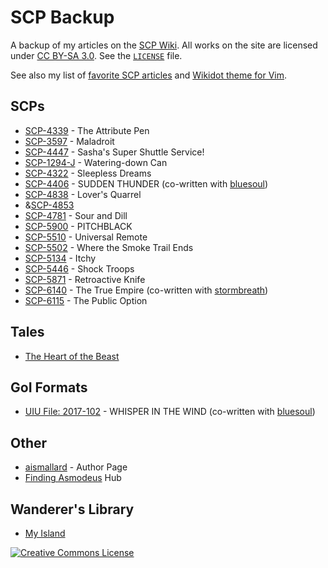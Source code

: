 # SCP Backup
A backup of my articles on the [SCP Wiki](https://scpwiki.com).
All works on the site are licensed under [CC BY-SA 3.0](https://creativecommons.org/licenses/by-sa/3.0/).
See the [`LICENSE`](https://github.com/ammongit/scp/blob/master/LICENSE.md) file.

See also my list of [favorite SCP articles](https://ammonsmith.me/favorite-scp.html) and [Wikidot theme for Vim](https://github.com/ammongit/vim-wikidot).

## SCPs
* [SCP-4339](https://scpwiki.com/scp-4339) - The Attribute Pen
* [SCP-3597](https://scpwiki.com/scp-3597) - Maladroit
* [SCP-4447](https://scpwiki.com/scp-4447) - Sasha's Super Shuttle Service!
* [SCP-1294-J](https://scpwiki.com/scp-1294-J) - Watering-down Can
* [SCP-4322](https://scpwiki.com/scp-4322) - Sleepless Dreams
* [SCP-4406](https://scpwiki.com/scp-4406) - SUDDEN THUNDER (co-written with [bluesoul](https://github.com/pxdnbluesoul))
* [SCP-4838](https://scpwiki.com/scp-4838) - Lover's Quarrel
* &[SCP-4853](https://scpwiki.com/scp-4853)
* [SCP-4781](https://scpwiki.com/scp-4781) - Sour and Dill
* [SCP-5900](https://scpwiki.com/scp-5900) - PITCHBLACK
* [SCP-5510](https://scpwiki.com/scp-5510) - Universal Remote
* [SCP-5502](https://scpwiki.com/scp-5502) - Where the Smoke Trail Ends
* [SCP-5134](https://scpwiki.com/scp-5134) - Itchy
* [SCP-5446](https://scpwiki.com/scp-5446) - Shock Troops
* [SCP-5871](https://scpwiki.com/scp-5871) - Retroactive Knife
* [SCP-6140](https://scpwiki.com/scp-6140) - The True Empire (co-written with [stormbreath](https://github.com/stormbreath))
* [SCP-6115](https://scpwiki.com/scp-6115) - The Public Option

## Tales
* [The Heart of the Beast](https://scpwiki.com/heart-of-the-beast)

## GoI Formats
* [UIU File: 2017-102](https://scpwiki.com/uiu-file-2017-102) - WHISPER IN THE WIND (co-written with [bluesoul](https://github.com/pxdnbluesoul))

## Other
* [aismallard](https://scpwiki.com/aismallard) - Author Page
* [Finding Asmodeus](https://scpwiki.com/finding-asmodeus) Hub

## Wanderer's Library
* [My Island](https://wanderers-library.wikidot.com/my-island)

[![Creative Commons License](https://i.creativecommons.org/l/by-sa/3.0/88x31.png)](http://creativecommons.org/licenses/by-sa/3.0/)
